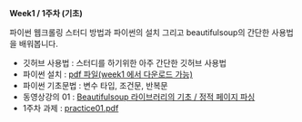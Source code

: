 **Week1 / 1주차 (기초)**

파이썬 웹크롤링 스터디 방법과 파이썬의 설치 그리고 beautifulsoup의 간단한 사용법을 배워봅니다.

- 깃허브 사용법 : 스터디를 하기위한 아주 간단한 깃허브 사용법
- 파이썬 설치 : [pdf 파일(week1 에서 다운로드 가능)](webcrawling/Week1/pythonInstall.pdf)
- 파이썬 기초문법 : 변수 타입, 조건문, 반복문
- 동영상강의 01 : [Beautifulsoup 라이브러리의 기초 / 정적 페이지 파싱](https://youtu.be/QLf-pDoJvjQ)
- 1주차 과제 : [practice01.pdf](https://github.com/etilelab/webcrawling/blob/master/Week1/practice01.pdf)

